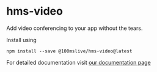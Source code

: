 # hms-video

Add video conferencing to your app without the tears.

Install using
```
npm install --save @100mslive/hms-video@latest
```

For detailed documentation visit [our documentation page](https://100ms.gitbook.io/100ms-v2/clientsdks/getting-started-javascript)